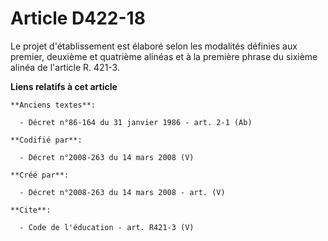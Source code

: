 # Article D422-18

Le projet d'établissement est élaboré selon les modalités définies aux premier, deuxième et quatrième alinéas et à la
première phrase du sixième alinéa de l'article R. 421-3.

**Liens relatifs à cet article**

	**Anciens textes**:

	  - Décret n°86-164 du 31 janvier 1986 - art. 2-1 (Ab)

	**Codifié par**:

	  - Décret n°2008-263 du 14 mars 2008 (V)

	**Créé par**:

	  - Décret n°2008-263 du 14 mars 2008 - art. (V)

	**Cite**:

	  - Code de l'éducation - art. R421-3 (V)
